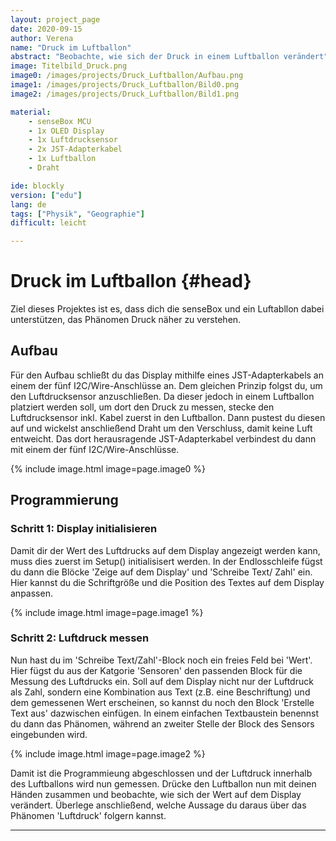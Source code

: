 ```yaml
---
layout: project_page  
date: 2020-09-15  
author: Verena
name: "Druck im Luftballon"
abstract: "Beobachte, wie sich der Druck in einem Luftballon verändert" 
image: Titelbild_Druck.png
image0: /images/projects/Druck_Luftballon/Aufbau.png
image1: /images/projects/Druck_Luftballon/Bild0.png
image2: /images/projects/Druck_Luftballon/Bild1.png

material: 
    - senseBox MCU 
    - 1x OLED Display
    - 1x Luftdrucksensor
    - 2x JST-Adapterkabel  
    - 1x Luftballon
    - Draht

ide: blockly
version: ["edu"]    
lang: de 
tags: ["Physik", "Geographie"] 
difficult: leicht

---
```

# Druck im Luftballon {#head}
Ziel dieses Projektes ist es, dass dich die senseBox und ein Luftabllon dabei unterstützen, das Phänomen Druck näher zu verstehen.  

## Aufbau
Für den Aufbau schließt du das Display mithilfe eines JST-Adapterkabels an einem der fünf I2C/Wire-Anschlüsse an. Dem gleichen Prinzip folgst du, um den Luftdrucksensor anzuschließen. Da dieser jedoch in einem Luftballon platziert werden soll, um dort den Druck zu messen, stecke den Luftdrucksensor inkl. Kabel zuerst in den Luftballon. Dann pustest du diesen auf und wickelst anschließend Draht um den Verschluss, damit keine Luft entweicht. Das dort herausragende JST-Adapterkabel verbindest du dann mit einem der fünf I2C/Wire-Anschlüsse. 

{% include image.html image=page.image0 %}

## Programmierung
### Schritt 1: Display initialisieren
Damit dir der Wert des Luftdrucks auf dem Display angezeigt werden kann, muss dies zuerst im Setup() initialisisert werden. In der Endlosschleife fügst du dann die Blöcke 'Zeige auf dem Display' und 'Schreibe Text/ Zahl' ein. Hier kannst du die Schriftgröße und die Position des Textes auf dem Display anpassen.

{% include image.html image=page.image1 %}


### Schritt 2: Luftdruck messen
Nun hast du im 'Schreibe Text/Zahl'-Block noch ein freies Feld bei 'Wert'. Hier fügst du aus der Katgorie 'Sensoren' den passenden Block für die Messung des Luftdrucks ein. Soll auf dem Display nicht nur der Luftdruck als Zahl, sondern eine Kombination aus Text (z.B. eine Beschriftung) und dem gemessenen Wert erscheinen, so kannst du noch den Block 'Erstelle Text aus' dazwischen einfügen. In einem einfachen Textbaustein benennst du dann das Phänomen, während an zweiter Stelle der Block des Sensors eingebunden wird.    

{% include image.html image=page.image2 %}

Damit ist die Programmieung abgeschlossen und der Luftdruck innerhalb des Luftballons wird nun gemessen. Drücke den Luftballon nun mit deinen Händen zusammen und beobachte, wie sich der Wert auf dem Display verändert. Überlege anschließend, welche Aussage du daraus über das Phänomen 'Luftdruck' folgern kannst. 


---

